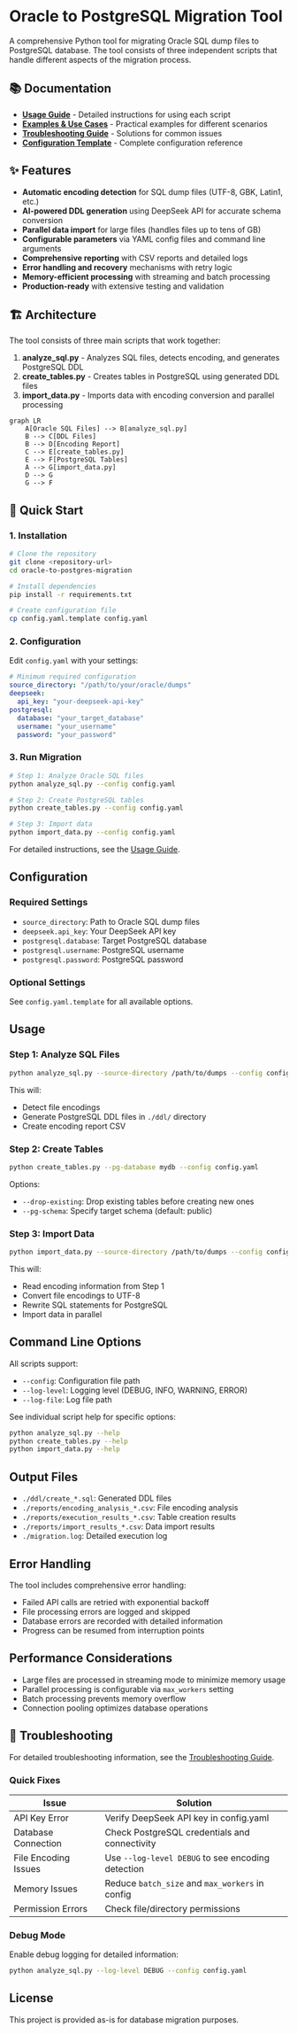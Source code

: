# Oracle to PostgreSQL Migration Tool

A comprehensive Python tool for migrating Oracle SQL dump files to PostgreSQL database. The tool consists of three independent scripts that handle different aspects of the migration process.

## 📚 Documentation

- **[Usage Guide](docs/USAGE.md)** - Detailed instructions for using each script
- **[Examples & Use Cases](docs/EXAMPLES.md)** - Practical examples for different scenarios
- **[Troubleshooting Guide](docs/TROUBLESHOOTING.md)** - Solutions for common issues
- **[Configuration Template](config.yaml.template)** - Complete configuration reference

## ✨ Features

- **Automatic encoding detection** for SQL dump files (UTF-8, GBK, Latin1, etc.)
- **AI-powered DDL generation** using DeepSeek API for accurate schema conversion
- **Parallel data import** for large files (handles files up to tens of GB)
- **Configurable parameters** via YAML config files and command line arguments
- **Comprehensive reporting** with CSV reports and detailed logs
- **Error handling and recovery** mechanisms with retry logic
- **Memory-efficient processing** with streaming and batch processing
- **Production-ready** with extensive testing and validation

## 🏗️ Architecture

The tool consists of three main scripts that work together:

1. **analyze_sql.py** - Analyzes SQL files, detects encoding, and generates PostgreSQL DDL
2. **create_tables.py** - Creates tables in PostgreSQL using generated DDL files
3. **import_data.py** - Imports data with encoding conversion and parallel processing

```mermaid
graph LR
    A[Oracle SQL Files] --> B[analyze_sql.py]
    B --> C[DDL Files]
    B --> D[Encoding Report]
    C --> E[create_tables.py]
    E --> F[PostgreSQL Tables]
    A --> G[import_data.py]
    D --> G
    G --> F
```

## 🚀 Quick Start

### 1. Installation

```bash
# Clone the repository
git clone <repository-url>
cd oracle-to-postgres-migration

# Install dependencies
pip install -r requirements.txt

# Create configuration file
cp config.yaml.template config.yaml
```

### 2. Configuration

Edit `config.yaml` with your settings:

```yaml
# Minimum required configuration
source_directory: "/path/to/your/oracle/dumps"
deepseek:
  api_key: "your-deepseek-api-key"
postgresql:
  database: "your_target_database"
  username: "your_username"
  password: "your_password"
```

### 3. Run Migration

```bash
# Step 1: Analyze Oracle SQL files
python analyze_sql.py --config config.yaml

# Step 2: Create PostgreSQL tables
python create_tables.py --config config.yaml

# Step 3: Import data
python import_data.py --config config.yaml
```

For detailed instructions, see the [Usage Guide](docs/USAGE.md).

## Configuration

### Required Settings

- `source_directory`: Path to Oracle SQL dump files
- `deepseek.api_key`: Your DeepSeek API key
- `postgresql.database`: Target PostgreSQL database
- `postgresql.username`: PostgreSQL username
- `postgresql.password`: PostgreSQL password

### Optional Settings

See `config.yaml.template` for all available options.

## Usage

### Step 1: Analyze SQL Files

```bash
python analyze_sql.py --source-directory /path/to/dumps --config config.yaml
```

This will:
- Detect file encodings
- Generate PostgreSQL DDL files in `./ddl/` directory
- Create encoding report CSV

### Step 2: Create Tables

```bash
python create_tables.py --pg-database mydb --config config.yaml
```

Options:
- `--drop-existing`: Drop existing tables before creating new ones
- `--pg-schema`: Specify target schema (default: public)

### Step 3: Import Data

```bash
python import_data.py --source-directory /path/to/dumps --config config.yaml
```

This will:
- Read encoding information from Step 1
- Convert file encodings to UTF-8
- Rewrite SQL statements for PostgreSQL
- Import data in parallel

## Command Line Options

All scripts support:
- `--config`: Configuration file path
- `--log-level`: Logging level (DEBUG, INFO, WARNING, ERROR)
- `--log-file`: Log file path

See individual script help for specific options:
```bash
python analyze_sql.py --help
python create_tables.py --help
python import_data.py --help
```

## Output Files

- `./ddl/create_*.sql`: Generated DDL files
- `./reports/encoding_analysis_*.csv`: File encoding analysis
- `./reports/execution_results_*.csv`: Table creation results
- `./reports/import_results_*.csv`: Data import results
- `./migration.log`: Detailed execution log

## Error Handling

The tool includes comprehensive error handling:
- Failed API calls are retried with exponential backoff
- File processing errors are logged and skipped
- Database errors are recorded with detailed information
- Progress can be resumed from interruption points

## Performance Considerations

- Large files are processed in streaming mode to minimize memory usage
- Parallel processing is configurable via `max_workers` setting
- Batch processing prevents memory overflow
- Connection pooling optimizes database operations

## 🔧 Troubleshooting

For detailed troubleshooting information, see the [Troubleshooting Guide](docs/TROUBLESHOOTING.md).

### Quick Fixes

| Issue | Solution |
|-------|----------|
| API Key Error | Verify DeepSeek API key in config.yaml |
| Database Connection | Check PostgreSQL credentials and connectivity |
| File Encoding Issues | Use `--log-level DEBUG` to see encoding detection |
| Memory Issues | Reduce `batch_size` and `max_workers` in config |
| Permission Errors | Check file/directory permissions |

### Debug Mode

Enable debug logging for detailed information:
```bash
python analyze_sql.py --log-level DEBUG --config config.yaml
```

## License

This project is provided as-is for database migration purposes.
